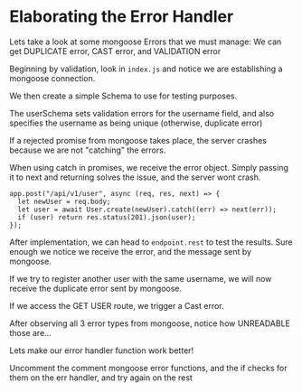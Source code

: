 # Elaborating the Error Handler

Lets take a look at some mongoose Errors that we must manage: We can get DUPLICATE error, CAST error, and VALIDATION error

Beginning by validation, look in `index.js` and notice we are establishing a mongoose connection.

We then create a simple Schema to use for testing purposes.

The userSchema sets validation errors for the username field, and also specifies the username as being unique (otherwise, duplicate error)

If a rejected promise from mongoose takes place, the server crashes because we are not "catching" the errors.

When using catch in promises, we receive the error object. Simply passing it to next and returning solves the issue, and the server wont crash.

```
app.post("/api/v1/user", async (req, res, next) => {
  let newUser = req.body;
  let user = await User.create(newUser).catch((err) => next(err));
  if (user) return res.status(201).json(user);
});

```

After implementation, we can head to `endpoint.rest` to test the results. Sure enough we notice we receive the error, and the message sent by mongoose.

If we try to register another user with the same username, we will now receive the duplicate error sent by mongoose.

If we access the GET USER route, we trigger a Cast error.

After observing all 3 error types from mongoose,
notice how UNREADABLE those are...

Lets make our error handler function work better!

Uncomment the comment mongoose error functions, and the if checks for them on the err handler, and try again on the rest
